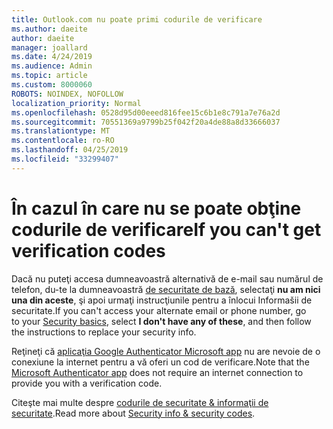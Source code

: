 ```yaml
---
title: Outlook.com nu poate primi codurile de verificare
ms.author: daeite
author: daeite
manager: joallard
ms.date: 4/24/2019
ms.audience: Admin
ms.topic: article
ms.custom: 8000060
ROBOTS: NOINDEX, NOFOLLOW
localization_priority: Normal
ms.openlocfilehash: 0528d95d00eeed816fee15c6b1e8c791a7e76a2d
ms.sourcegitcommit: 70551369a9799b25f042f20a4de88a8d33666037
ms.translationtype: MT
ms.contentlocale: ro-RO
ms.lasthandoff: 04/25/2019
ms.locfileid: "33299407"
---
```

# <a name="if-you-cant-get-verification-codes"></a><span data-ttu-id="ceffc-102">În cazul în care nu se poate obţine codurile de verificare</span><span class="sxs-lookup"><span data-stu-id="ceffc-102">If you can't get verification codes</span></span>

<span data-ttu-id="ceffc-103">Dacă nu puteţi accesa dumneavoastră alternativă de e-mail sau numărul de telefon, du-te la dumneavoastră [de securitate de bază](https://account.microsoft.com/security), selectaţi **nu am nici una din aceste**, şi apoi urmaţi instrucţiunile pentru a înlocui Informašii de securitate.</span><span class="sxs-lookup"><span data-stu-id="ceffc-103">If you can't access your alternate email or phone number, go to your [Security basics](https://account.microsoft.com/security), select **I don't have any of these**, and then follow the instructions to replace your security info.</span></span>

<span data-ttu-id="ceffc-104">Reţineţi că [aplicaţia Google Authenticator Microsoft app](https://go.microsoft.com/fwlink/?linkid=2016117) nu are nevoie de o conexiune la internet pentru a vă oferi un cod de verificare.</span><span class="sxs-lookup"><span data-stu-id="ceffc-104">Note that the [Microsoft Authenticator app](https://go.microsoft.com/fwlink/?linkid=2016117) does not require an internet connection to provide you with a verification code.</span></span>

<span data-ttu-id="ceffc-105">Citeşte mai multe despre [codurile de securitate & informaţii de securitate](https://support.microsoft.com/help/12428/).</span><span class="sxs-lookup"><span data-stu-id="ceffc-105">Read more about [Security info & security codes](https://support.microsoft.com/help/12428/).</span></span>